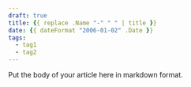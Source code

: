 ```yaml
---
draft: true
title: {{ replace .Name "-" " " | title }}
date: {{ dateFormat "2006-01-02" .Date }}
tags:
  - tag1
  - tag2
---
```


Put the body of your article here in markdown format.
